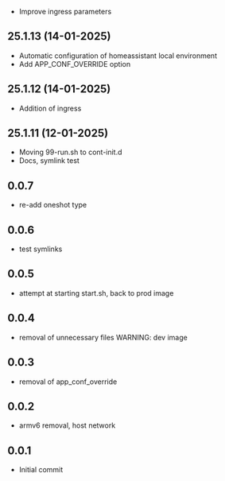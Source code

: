 - Improve ingress parameters

## 25.1.13 (14-01-2025)
- Automatic configuration of homeassistant local environment
- Add APP_CONF_OVERRIDE option

## 25.1.12 (14-01-2025)
- Addition of ingress

## 25.1.11 (12-01-2025)
- Moving 99-run.sh to cont-init.d
- Docs, symlink test

## 0.0.7

- re-add oneshot type

## 0.0.6

- test symlinks

## 0.0.5

- attempt at starting start.sh, back to prod image

## 0.0.4

- removal of unnecessary files WARNING: dev image

## 0.0.3

- removal of app_conf_override

## 0.0.2

- armv6 removal, host network

## 0.0.1

- Initial commit
